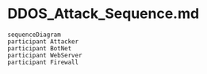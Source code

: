 # DDOS_Attack_Sequence.md
```mermaid
sequenceDiagram
participant Attacker
participant BotNet
participant WebServer
participant Firewall
```
